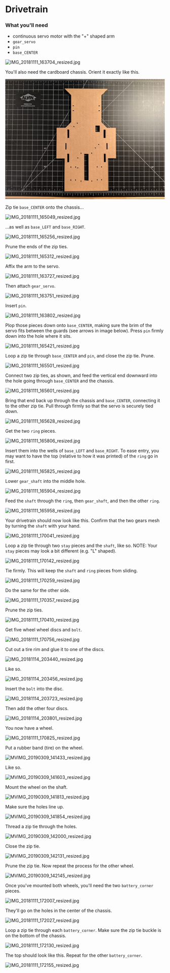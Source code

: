 # Drivetrain

### What you'll need

- continuous servo motor with the "+" shaped arm
- `gear_servo`
- `pin`
- `base_CENTER`

![IMG_20181111_163704_resized.jpg](imgs_drivetrain/IMG_20181111_163704_resized.jpg)

You'll also need the cardboard chassis. Orient it exactly like this.

![IMG_20181215_152536_resized.jpg](imgs_drivetrain/IMG_20181215_152536_resized.jpg)

Zip tie `base_CENTER` onto the chassis...

![IMG_20181111_165049_resized.jpg](imgs_drivetrain/IMG_20181111_165049_resized.jpg)

...as well as `base_LEFT` and `base_RIGHT`.

![IMG_20181111_165256_resized.jpg](imgs_drivetrain/IMG_20181111_165256_resized.jpg)

Prune the ends of the zip ties.

![IMG_20181111_165312_resized.jpg](imgs_drivetrain/IMG_20181111_165312_resized.jpg)

Affix the arm to the servo.

![IMG_20181111_163727_resized.jpg](imgs_drivetrain/IMG_20181111_163727_resized.jpg)

Then attach `gear_servo`.

![IMG_20181111_163751_resized.jpg](imgs_drivetrain/IMG_20181111_163751_resized.jpg)

Insert `pin`.

![IMG_20181111_163802_resized.jpg](imgs_drivetrain/IMG_20181111_163802_resized.jpg)

Plop those pieces down onto `base_CENTER`, making sure the brim of the servo fits between the guards (see arrows in image below). Press `pin` firmly down into the hole where it sits.

![IMG_20181111_165421_resized.jpg](imgs_drivetrain/IMG_20181111_165421_resized.jpg)

Loop a zip tie through `base_CENTER` and `pin`, and close the zip tie. Prune.

![IMG_20181111_165501_resized.jpg](imgs_drivetrain/IMG_20181111_165501_resized.jpg)

Connect two zip ties, as shown, and feed the vertical end downward into the hole going through `base_CENTER` and the chassis.

![IMG_20181111_165601_resized.jpg](imgs_drivetrain/IMG_20181111_165601_resized.jpg)

Bring that end back up through the chassis and `base_CENTER`, connecting it to the other zip tie. Pull through firmly so that the servo is securely tied down.

![IMG_20181111_165628_resized.jpg](imgs_drivetrain/IMG_20181111_165628_resized.jpg)

Get the two `ring` pieces.

![IMG_20181111_165806_resized.jpg](imgs_drivetrain/IMG_20181111_165806_resized.jpg)

Insert them into the wells of `base_LEFT` and `base_RIGHT`. To ease entry, you may want to have the top (relative to how it was printed) of the `ring` go in first.

![IMG_20181111_165825_resized.jpg](imgs_drivetrain/IMG_20181111_165825_resized.jpg)

Lower `gear_shaft` into the middle hole.

![IMG_20181111_165904_resized.jpg](imgs_drivetrain/IMG_20181111_165904_resized.jpg)

Feed the `shaft` through the `ring`, then `gear_shaft`, and then the other `ring`.

![IMG_20181111_165958_resized.jpg](imgs_drivetrain/IMG_20181111_165958_resized.jpg)

Your drivetrain should now look like this. Confirm that the two gears mesh by turning the `shaft` with your hand.

![IMG_20181111_170041_resized.jpg](imgs_drivetrain/IMG_20181111_170041_resized.jpg)

Loop a zip tie through two `stay` pieces and the `shaft`, like so. NOTE: Your `stay` pieces may look a bit different (e.g. "L" shaped).

![IMG_20181111_170142_resized.jpg](imgs_drivetrain/IMG_20181111_170142_resized.jpg)

Tie firmly. This will keep the `shaft` and `ring` pieces from sliding.

![IMG_20181111_170259_resized.jpg](imgs_drivetrain/IMG_20181111_170259_resized.jpg)

Do the same for the other side.

![IMG_20181111_170357_resized.jpg](imgs_drivetrain/IMG_20181111_170357_resized.jpg)

Prune the zip ties.

![IMG_20181111_170410_resized.jpg](imgs_drivetrain/IMG_20181111_170410_resized.jpg)

Get five wheel wheel discs and `bolt`. 

![IMG_20181111_170756_resized.jpg](imgs_drivetrain/IMG_20181111_170756_resized.jpg)

Cut out a tire rim and glue it to one of the discs.

![IMG_20181114_203440_resized.jpg](imgs_drivetrain/IMG_20181114_203440_resized.jpg)

Like so.

![IMG_20181114_203456_resized.jpg](imgs_drivetrain/IMG_20181114_203456_resized.jpg)

Insert the `bolt` into the disc.

![IMG_20181114_203723_resized.jpg](imgs_drivetrain/IMG_20181114_203723_resized.jpg)

Then add the other four discs.

![IMG_20181114_203801_resized.jpg](imgs_drivetrain/IMG_20181114_203801_resized.jpg)

You now have a wheel.

![IMG_20181111_170825_resized.jpg](imgs_drivetrain/IMG_20181111_170825_resized.jpg)

Put a rubber band (tire) on the wheel.

![MVIMG_20190309_141433_resized.jpg](imgs_drivetrain/MVIMG_20190309_141433_resized.jpg)

Like so.

![MVIMG_20190309_141603_resized.jpg](imgs_drivetrain/MVIMG_20190309_141603_resized.jpg)

Mount the wheel on the shaft.

![MVIMG_20190309_141813_resized.jpg](imgs_drivetrain/MVIMG_20190309_141813_resized.jpg)

Make sure the holes line up.

![MVIMG_20190309_141854_resized.jpg](imgs_drivetrain/MVIMG_20190309_141854_resized.jpg)

Thread a zip tie through the holes.

![MVIMG_20190309_142000_resized.jpg](imgs_drivetrain/MVIMG_20190309_142000_resized.jpg)

Close the zip tie.

![MVIMG_20190309_142131_resized.jpg](imgs_drivetrain/MVIMG_20190309_142131_resized.jpg)

Prune the zip tie. Now repeat the process for the other wheel.

![MVIMG_20190309_142145_resized.jpg](imgs_drivetrain/MVIMG_20190309_142145_resized.jpg)

Once you've mounted both wheels, you'll need the two `battery_corner` pieces.

![IMG_20181111_172007_resized.jpg](imgs_drivetrain/IMG_20181111_172007_resized.jpg)

They'll go on the holes in the center of the chassis.

![IMG_20181111_172027_resized.jpg](imgs_drivetrain/IMG_20181111_172027_resized.jpg)

Loop a zip tie through each `battery_corner`. Make sure the zip tie buckle is on the bottom of the chassis.

![IMG_20181111_172130_resized.jpg](imgs_drivetrain/IMG_20181111_172130_resized.jpg)

The top should look like this. Repeat for the other `battery_corner`.

![IMG_20181111_172155_resized.jpg](imgs_drivetrain/IMG_20181111_172155_resized.jpg)

